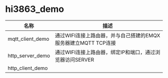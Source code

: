 # hi3863_demo

| 名称 | 描述 |
| ----------- | ----------- |
| mqtt_client_demo | 通过WIFI连接上路由器，并与自己搭建的EMQX服务器建立MQTT TCP连接 |
| http_server_demo | 通过WIFI连接上路由器，绑定IP和端口，通过浏览器访问SERVER |
| http_client_demo | |
